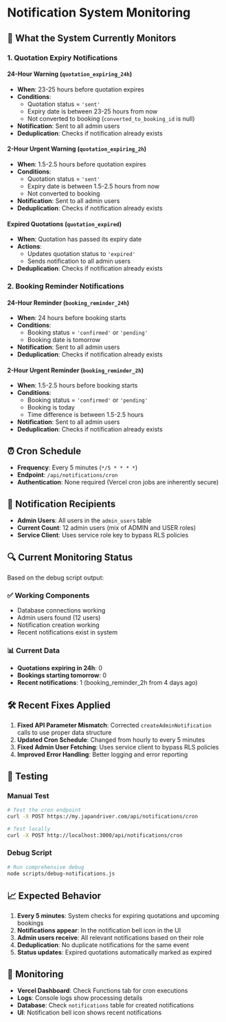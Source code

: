 # Notification System Monitoring

## 🎯 **What the System Currently Monitors**

### **1. Quotation Expiry Notifications**

#### **24-Hour Warning** (`quotation_expiring_24h`)
- **When**: 23-25 hours before quotation expires
- **Conditions**:
  - Quotation status = `'sent'`
  - Expiry date is between 23-25 hours from now
  - Not converted to booking (`converted_to_booking_id` is null)
- **Notification**: Sent to all admin users
- **Deduplication**: Checks if notification already exists

#### **2-Hour Urgent Warning** (`quotation_expiring_2h`)
- **When**: 1.5-2.5 hours before quotation expires
- **Conditions**:
  - Quotation status = `'sent'`
  - Expiry date is between 1.5-2.5 hours from now
  - Not converted to booking
- **Notification**: Sent to all admin users
- **Deduplication**: Checks if notification already exists

#### **Expired Quotations** (`quotation_expired`)
- **When**: Quotation has passed its expiry date
- **Actions**:
  - Updates quotation status to `'expired'`
  - Sends notification to all admin users
- **Deduplication**: Checks if notification already exists

### **2. Booking Reminder Notifications**

#### **24-Hour Reminder** (`booking_reminder_24h`)
- **When**: 24 hours before booking starts
- **Conditions**:
  - Booking status = `'confirmed'` or `'pending'`
  - Booking date is tomorrow
- **Notification**: Sent to all admin users
- **Deduplication**: Checks if notification already exists

#### **2-Hour Urgent Reminder** (`booking_reminder_2h`)
- **When**: 1.5-2.5 hours before booking starts
- **Conditions**:
  - Booking status = `'confirmed'` or `'pending'`
  - Booking is today
  - Time difference is between 1.5-2.5 hours
- **Notification**: Sent to all admin users
- **Deduplication**: Checks if notification already exists

## ⏰ **Cron Schedule**

- **Frequency**: Every 5 minutes (`*/5 * * * *`)
- **Endpoint**: `/api/notifications/cron`
- **Authentication**: None required (Vercel cron jobs are inherently secure)

## 👥 **Notification Recipients**

- **Admin Users**: All users in the `admin_users` table
- **Current Count**: 12 admin users (mix of ADMIN and USER roles)
- **Service Client**: Uses service role key to bypass RLS policies

## 🔍 **Current Monitoring Status**

Based on the debug script output:

### **✅ Working Components**
- Database connections working
- Admin users found (12 users)
- Notification creation working
- Recent notifications exist in system

### **📊 Current Data**
- **Quotations expiring in 24h**: 0
- **Bookings starting tomorrow**: 0
- **Recent notifications**: 1 (booking_reminder_2h from 4 days ago)

## 🛠️ **Recent Fixes Applied**

1. **Fixed API Parameter Mismatch**: Corrected `createAdminNotification` calls to use proper data structure
2. **Updated Cron Schedule**: Changed from hourly to every 5 minutes
3. **Fixed Admin User Fetching**: Uses service client to bypass RLS policies
4. **Improved Error Handling**: Better logging and error reporting

## 🧪 **Testing**

### **Manual Test**
```bash
# Test the cron endpoint
curl -X POST https://my.japandriver.com/api/notifications/cron

# Test locally
curl -X POST http://localhost:3000/api/notifications/cron
```

### **Debug Script**
```bash
# Run comprehensive debug
node scripts/debug-notifications.js
```

## 📈 **Expected Behavior**

1. **Every 5 minutes**: System checks for expiring quotations and upcoming bookings
2. **Notifications appear**: In the notification bell icon in the UI
3. **Admin users receive**: All relevant notifications based on their role
4. **Deduplication**: No duplicate notifications for the same event
5. **Status updates**: Expired quotations automatically marked as expired

## 🔧 **Monitoring**

- **Vercel Dashboard**: Check Functions tab for cron executions
- **Logs**: Console logs show processing details
- **Database**: Check `notifications` table for created notifications
- **UI**: Notification bell icon shows recent notifications
